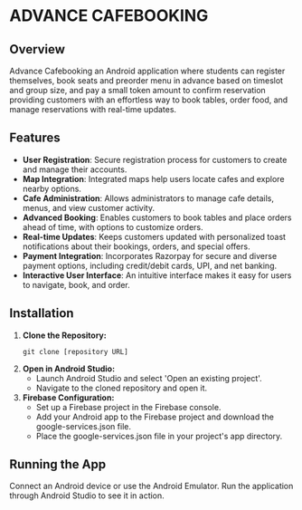 # ADVANCE CAFEBOOKING

## Overview
Advance Cafebooking an Android application where students can register themselves, book seats and preorder menu in advance based on timeslot and group size, and pay a small token amount to confirm reservation
providing customers with an effortless way to book tables, order food, and manage reservations with real-time updates.

## Features
- **User Registration**: Secure registration process for customers to create and manage their accounts.
- **Map Integration**: Integrated maps help users locate cafes and explore nearby options.
- **Cafe Administration**: Allows administrators to manage cafe details, menus, and view customer activity.
- **Advanced Booking**: Enables customers to book tables and place orders ahead of time, with options to customize orders.
- **Real-time Updates**: Keeps customers updated with personalized toast notifications about their bookings, orders, and special offers.
- **Payment Integration**: Incorporates Razorpay for secure and diverse payment options, including credit/debit cards, UPI, and net banking.
- **Interactive User Interface**: An intuitive interface makes it easy for users to navigate, book, and order.

## Installation
<!DOCTYPE html>
<html>
<body>
    <ol>
        <li>
            <strong>Clone the Repository:</strong>
            <pre><code>git clone [repository URL]</code></pre>
        </li>
        <li>
            <strong>Open in Android Studio:</strong>
            <ul>
                <li>Launch Android Studio and select 'Open an existing project'.</li>
                <li>Navigate to the cloned repository and open it.</li>
            </ul>
        </li>
        <li>
            <strong>Firebase Configuration:</strong>
            <ul>
                <li>Set up a Firebase project in the Firebase console.</li>
                <li>Add your Android app to the Firebase project and download the google-services.json file.</li>
                <li>Place the google-services.json file in your project's app directory.</li>
            </ul>
        </li>
    </ol>
</body>
</html>

## Running the App
Connect an Android device or use the Android Emulator.
Run the application through Android Studio to see it in action.
